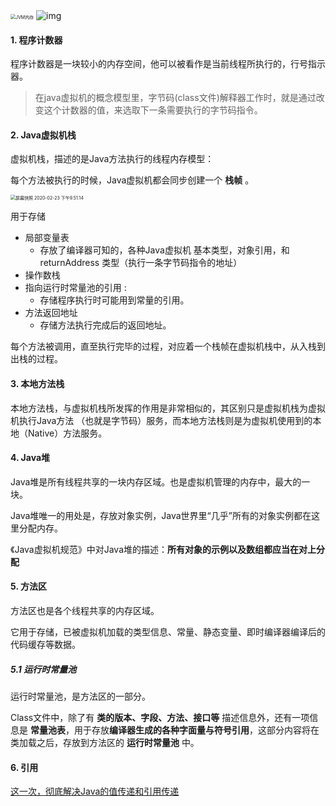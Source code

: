 <img src="https://tva1.sinaimg.cn/large/0082zybply1gc6o1gu4o6j31220u042b.jpg" alt="JVM内存" style="zoom:50%;" />



<img src="https://tva1.sinaimg.cn/large/0082zybply1gc6ocbkosej30rm0jsjsk.jpg" alt="img" style="zoom:100%;" />

#### 1. 程序计数器

程序计数器是一块较小的内存空间，他可以被看作是当前线程所执行的，行号指示器。

> 在java虚拟机的概念模型里，字节码(class文件)解释器工作时，就是通过改变这个计数器的值，来选取下一条需要执行的字节码指令。



#### 2. Java虚拟机栈

虚拟机栈，描述的是Java方法执行的线程内存模型：

每个方法被执行的时候，Java虚拟机都会同步创建一个 **栈帧** 。

<img src="https://tva1.sinaimg.cn/large/0082zybply1gc6oblv7c8j30o10cw44j.jpg" alt="屏幕快照 2020-02-23 下午9.51.14" style="zoom:50%;" />

用于存储 

- 局部变量表
  - 存放了编译器可知的，各种Java虚拟机 基本类型，对象引用，和 returnAddress 类型（执行一条字节码指令的地址）
- 操作数栈
- 指向运行时常量池的引用 :
  - 存储程序执行时可能用到常量的引用。
- 方法返回地址 
  - 存储方法执行完成后的返回地址。

每个方法被调用，直至执行完毕的过程，对应着一个栈帧在虚拟机栈中，从入栈到出栈的过程。



#### 3. 本地方法栈

本地方法栈，与虚拟机栈所发挥的作用是非常相似的，其区别只是虚拟机栈为虚拟机执行Java方法 （也就是字节码）服务，而本地方法栈则是为虚拟机使用到的本地（Native）方法服务。



#### 4. Java堆

Java堆是所有线程共享的一块内存区域。也是虚拟机管理的内存中，最大的一块。

Java堆唯一的用处是，存放对象实例，Java世界里“几乎”所有的对象实例都在这里分配内存。

《Java虚拟机规范》中对Java堆的描述：**所有对象的示例以及数组都应当在对上分配**



#### 5. 方法区

方法区也是各个线程共享的内存区域。

它用于存储，已被虚拟机加载的类型信息、常量、静态变量、即时编译器编译后的代码缓存等数据。

##### 5.1 运行时常量池

运行时常量池，是方法区的一部分。

Class文件中，除了有 **类的版本、字段、方法、接口等** 描述信息外，还有一项信息是 **常量池表**，用于存放**编译器生成的各种字面量与符号引用**，这部分内容将在类加载之后，存放到方法区的 **运行时常量池** 中。





#### 6. 引用

[这一次，彻底解决Java的值传递和引用传递](https://juejin.im/post/5bce68226fb9a05ce46a0476)